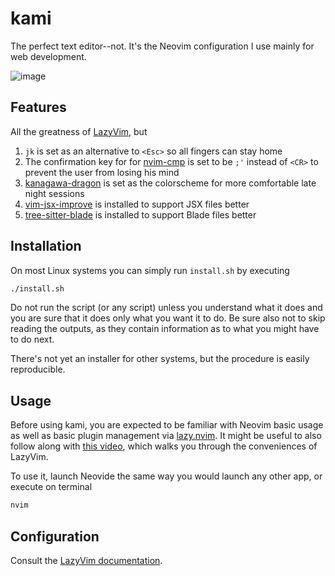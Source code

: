 # kami
The perfect text editor--not. It's the Neovim configuration I use mainly for web development.

![image](https://github.com/elfry2/kami/assets/47256917/dc8445cf-601d-442a-9c27-f3098b857b2a)

## Features
All the greatness of [LazyVim](https://www.lazyvim.org/), but
1. ```jk``` is set as an alternative to ```<Esc>``` so all fingers can stay home
2. The confirmation key for for [nvim-cmp](https://github.com/hrsh7th/nvim-cmp) is set to be ```;'``` instead of ```<CR>``` to prevent the user from losing his mind
2. [kanagawa-dragon](https://github.com/rebelot/kanagawa.nvim) is set as the colorscheme for more comfortable late night sessions
3. [vim-jsx-improve](https://github.com/neoclide/vim-jsx-improve) is installed to support JSX files better
4. [tree-sitter-blade](https://github.com/EmranMR/tree-sitter-blade) is installed to support Blade files better

## Installation
On most Linux systems you can simply run ```install.sh``` by executing
```bash
./install.sh
```

Do not run the script (or any script) unless you understand what it does and you are sure that it does only what you want it to do. Be sure also not to skip reading the outputs, as they contain information as to what you might have to do next.

There's not yet an installer for other systems, but the procedure is easily reproducible.

## Usage
Before using kami, you are expected to be familiar with Neovim basic usage as well as basic plugin management via [lazy.nvim](https://lazy.folke.io/). It might be useful to also follow along with [this video](https://www.youtube.com/watch?v=N93cTbtLCIM), which walks you through the conveniences of LazyVim.

To use it, launch Neovide the same way you would launch any other app, or execute on terminal
```bash
nvim
```


## Configuration
Consult the [LazyVim documentation](https://www.lazyvim.org/configuration).

